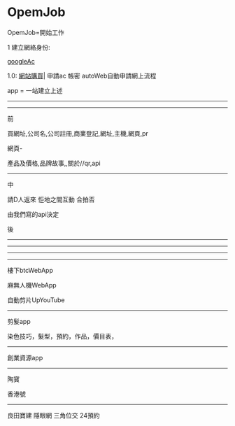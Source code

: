 # OpemJob

OpemJob=開始工作


1 建立網絡身份:


[googleAc](https://drive.google.com/drive/folders/19YLIe-pmZt3tprno8tkSAfeWJJqVG_w7?usp=sharing)

1.0: [網站購買](https://ifastnet.com/)|
      申請ac 帳密 autoWeb自動申請網上流程

app = 一站建立上述








----










---


前

買網址,公司名,公司註冊,商業登記,網址,主機,網頁,pr

網頁-

產品及價格,品牌故事,,關於//qr,api

---

中

請D人返來 怇地之間互動 合拍否

由我們寫的api決定

後






























---


---


---


---


樓下btcWebApp

麻無人機WebApp

自動剪片UpYouTube 


---

剪髮app

染色技巧，髮型，預約，作品，價目表，

---

創業資源app

---

陶寶

香港號

---

良田寶建 隱眼網 三角位交 24預約
